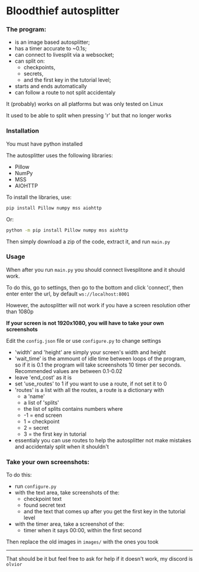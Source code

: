 
# Bloodthief autosplitter


### The program:

- is an image based autosplitter;
- has a timer accurate to ~0.1s;
- can connect to livesplit via a websocket;
- can split on:
    - checkpoints,
    - secrets,
    - and the first key in the tutorial level;
- starts and ends automatically
- can follow a route to not split accidentaly

It (probably) works on all platforms but was only tested on Linux

It used to be able to split when pressing 'r' but that no longer works

### Installation

You must have python installed

The autosplitter uses the following libraries:
- Pillow
- NumPy
- MSS
- AIOHTTP

To install the libraries, use:
```sh
pip install Pillow numpy mss aiohttp
```
Or:
```sh
python -m pip install Pillow numpy mss aiohttp
```

Then simply download a zip of the code, extract it, and run `main.py`

### Usage

When after you run `main.py` you should connect livesplitone and it should work.

To do this, go to settings, then go to the bottom and click 'connect', then enter enter the url, by default `ws://localhost:8001`

However, the autosplitter will not work if you have a screen resolution other than 1080p

**If your screen is not 1920x1080, you will have to take your own screenshots**

Edit the `config.json` file or use `configure.py` to change settings
- 'width' and 'height' are simply your screen's width and height
- 'wait_time' is the ammount of idle time between loops of the program, so if it is 0.1 the program will take screenshots 10 timer per seconds. Recommended values are between 0.1-0.02
- leave 'end_cost' as it is
- set 'use_routes' to 1 if you want to use a route, if not set it to 0
- 'routes' is a list with all the routes, a route is a dictionary with
    - a 'name' 
    - a list of 'splits'
    - the list of splits contains numbers where
    - -1 = end screen
    - 1 = checkpoint
    - 2 = secret
    - 3 = the first key in tutorial
- essentialy you can use routes to help the autosplitter not make mistakes and accidentaly split when it shouldn't


### Take your own screenshots:
To do this:
- run `configure.py`
- with the text area, take screenshots of the:
    - checkpoint text
    - found secret text
    - and the text that comes up after you get the first key in the tutorial level
- with the timer area, take a screenshot of the:
    - timer when it says 00:00, within the first second

Then replace the old images in `images/` with the ones you took

-- --

That should be it but feel free to ask for help if it doesn't work, my discord is `olvior`

